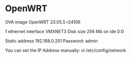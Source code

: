 # OpenWRT
OVA image OpenWRT 23.05.5 r24106

1 ethernet interface VMXNET3
Disk size 256 Mb on ide 0:0

Static address 192.168.0.251
Password: admin

You can set the IP Address manually: vi /etc/config/network
